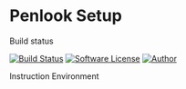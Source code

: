 Penlook Setup
=====

Build status

[![Build Status](https://travis-ci.org/penlook/setup.svg?branch=master)](https://travis-ci.org/penlook/setup) [![Software License](https://img.shields.io/badge/license-GNU-blue.svg?style=flat)](LICENSE.md) [![Author](http://img.shields.io/badge/author-penlook-red.svg?style=flat)](https://github.com/penlook)

Instruction
Environment


